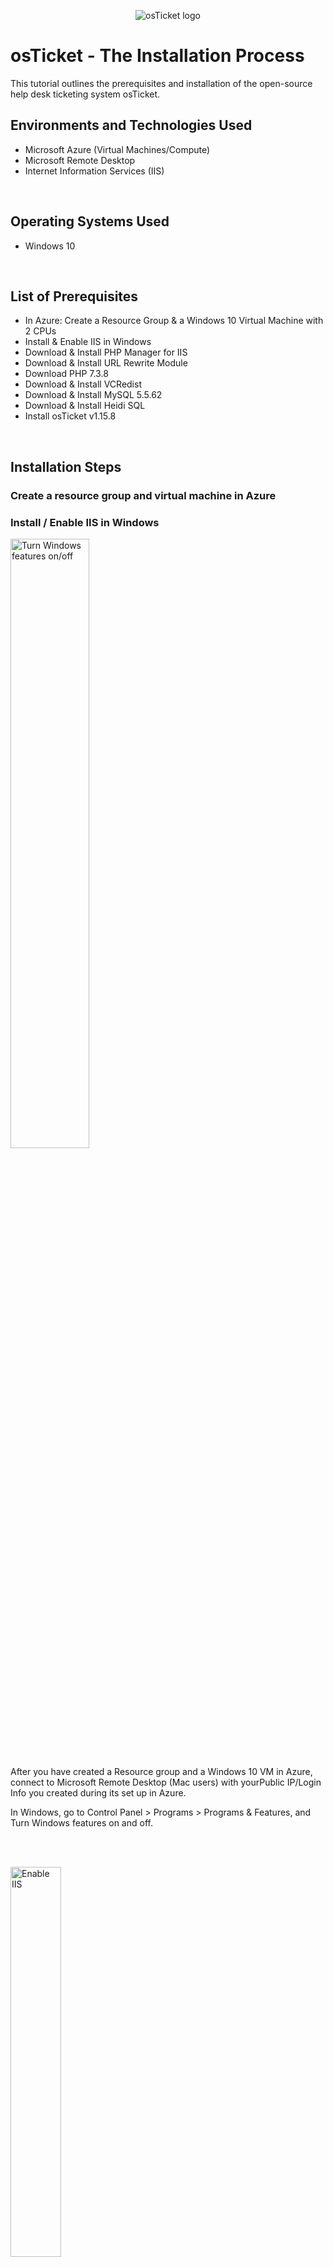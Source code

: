 <p align="center">
<img src="https://i.imgur.com/Clzj7Xs.png" alt="osTicket logo"/>
</p>

<h1>osTicket - The Installation Process</h1>
This tutorial outlines the prerequisites and installation of the open-source help desk ticketing system osTicket.<br />


<h2>Environments and Technologies Used</h2>

- Microsoft Azure (Virtual Machines/Compute)
- Microsoft Remote Desktop
- Internet Information Services (IIS)
<br />

<h2>Operating Systems Used </h2>

- Windows 10</b>
<br />

<h2>List of Prerequisites</h2>

- In Azure: Create a Resource Group & a Windows 10 Virtual Machine with 2 CPUs 
- Install & Enable IIS in Windows 
- Download & Install PHP Manager for IIS
- Download & Install URL Rewrite Module
- Download PHP 7.3.8
- Download & Install VCRedist
- Download & Install MySQL 5.5.62
- Download & Install Heidi SQL
- Install osTicket v1.15.8
<br />

<h2>Installation Steps</h2>
<p><h3> Create a resource group and virtual machine in Azure </h3></p>

<p><h3> Install / Enable IIS in Windows</h3></p>
<p>
<img src="https://i.imgur.com/xb0gIWq.png" height="50%" width="50%" alt="Turn Windows features on/off"/>
</p>
<p>
After you have created a Resource group and a Windows 10 VM in Azure, connect to Microsoft Remote Desktop (Mac users) with yourPublic IP/Login Info you created during its set up in Azure. </p>
<p>
In Windows, go to Control Panel > Programs > Programs & Features, and Turn Windows features on and off. 
</p>
<br />
<br />

<p>
<img src="https://i.imgur.com/Q2eQtEw.png" height="40%" width="40%" alt="Enable IIS"/>
</p>
<img src="https://i.imgur.com/Kiu5GQY.png" height="40%" width="40%" alt="Enable IIS"/>
<p>
Prior to the installation of osTicket, it is essential to have IIS, as osTicket is a web-based application. IIS (Internet Information Services) is the required software that enables your computer to host and showcase web pages on the internet.
<p>
Check "Internet Information Services" to enable it. After that, click on Web Management Tools > Application Development Features. Check CGI and Common Features to enable them as well.  
</p>
<br />


<p>
<p><h3>Install the PHP manager for IIS</h3></p>
<p>
<img src="https://i.imgur.com/APhG0WR.png" height="50%" width="50%" alt="Install PHP Manager for IIS"/>
</p>
<p>
Download and install PHP Manager for IIS. </p>
 <p>
PHP Manager for IIS is a tool that helps IIS work  with PHP. It makes sure that IIS can understand and process PHP code.
</p>
<br />
<br />



<p>
<p><h3>Install the rewrite module</h3>
</p>
<p>
<img src="https://i.imgur.com/b8dnEnN.png" height="50%" width="50%" alt="Install URL Rewrite Module"/>  
</p>
<p>
Download and install the URL Rewrite Module
</p>
<br />
<br />

<p>
<img width="235" alt="image" src="https://i.imgur.com/GvIvAsf.png">
</p>
<p>
On your Windows local disk C:\, create a folder and name it "PHP". Afterwards, Download PHP 7.3.8, and unzip its contents, by clicking "Extract all" into C:\PHP folder you've just created.  
</p>
<br />
<br />



<p>
<p><h3>Install VCRedist</h3>
</p>  
<p>
<img src="https://i.imgur.com/lCjQIfk.png" height="50%" width="50%" alt="Visual C++ instal"/>
</p>
<p>
Download and install VCRedist. </p>
<p>
</p>
<br />
<br />

<p>
<p><h3>INSTALL MySQL</h3>
</p>
<p>
<img src="https://i.imgur.com/5pnoFQi.png" height="50%" width="50%" alt="MySQL instal"/>
</p>
<p>
Download and install MySQL which gives osTicket a place to store information. </p>
<p>
 <p>
Choose "Typical Setup" and then choose "Standard Configuration".
 </p> 
</p>
<br />
<br />


<p>
<img src="https://i.imgur.com/dwrbxcp.png" height="50%" width="50%" alt="MySQL credentials"/>
</p>
<p>
The standard configuration sets you up with a "root" username. Add your own password and make sure it is one you can remember. You will need this later.
</p>
<br />
<br />


<p>
<p><h3>Open IIS and register PHP in IIS</h3>
</p>
<p>
<img src="https://i.imgur.com/NVoyTQW.png" height="50%" width="50%" alt="Open IIS as Admin"/>
</p>
<p>
Open IIS as an Admin. In the Windows search bar, write "IIS"
</p>
<br />
<br />


<p>
<img src="https://i.imgur.com/G79dbJV.png" height="50%" width="50%" alt="Register PHP within IIS"/>
</p>
<p>
In IIS, click on PHP Manager and then hit "Register new PHP version"
</p>
<br />
<br />


<p>
<img src="https://i.imgur.com/76uj5VK.jpg" height="50%" width="50%" alt="Pull CGI PHP folder"/>
</p>
<p>
You will be prompted to add a CGI with .exe extension. </p>
<p>
Select C:\PHP and you CGI file will appear. Click on it so IIS can register it.
</p>
<br />
<br />


<p>
<img src="https://i.imgur.com/Hss3BGE.png" height="50%" width="50%" alt="Reload IIS"/>
</p>
<p>
After making new additions it is always good to restart the server to ensure changes are made. Restart here and verify that the changes were made.
</p>
<br />
<br />


<p>
<p><h3>Install osTICKET</h3>
</p>

<p>
<img src="https://i.imgur.com/6t4JqBu.png" height="50%" width="50%" alt="Install OsTicket"/>
</p>
<p>
<p> Download and install osTicket. Then, move its "Upload" folder to your local disk C:\inetpub\wwwroot.
Within C:\inetpub|wwwroot, rename "Uplaod" to "osTicket"
</p>
<br />
<br />


<p>
<img src="https://i.imgur.com/q3xhHvs.png" height="50%" width="50%" alt="Reload IIS"/>
</p>
<p>
Restart the server once more
</p>
<br />
<br />

<p>
<img src="https://i.imgur.com/NuqfY0M.png" height="50%" width="50%" alt="Launch osTicket"/>
</p>
<p>
We are now ready to launch osTicket. On IIS, to your left click on "sites" > Default > osTicket. </p>
<p>
Then, to the right click "Browse *:80".
</p>
<br />
<br />


<p>
<img src="https://i.imgur.com/x3FhFLE.png" height="50%" width="50%" alt="osTicket missing extensions"/>
</p>
<p>
You are now in osTicket but note that some extensions are not enabled so next we will enable them.
</p>
<br />
<br />


<p>
<img src="https://i.imgur.com/KXD5swD.png" height="30%" width="30%" alt="Enabling .php extensions"/>
</p>
<p>
Go back to IIS, sites -> Default -> osTicket
</p>
Double-click PHP Manager
</p>
Click “Enable or disable an extension”
</p>
Enable: php_imap.dll
</p>
Enable: php_intl.dll
</p>
Enable: php_opcache.dll
</p>
Refresh the osTicket site in your browse, observe the changes
</p>
<p>
</p>
<br />
<br />


<p>
<img src="https://i.imgur.com/YNcH6PR.png" height="40%" width="40%" alt="Enabling .php extensions"/>
</p>
<p>
<br />
<br />


<p>
<p><h3> Rename "ost-sample config" file and assign new permissions to "ost-config" file</h3>
</p>
<p>
<img src="https://i.imgur.com/HoZsoRH.jpg" height="40%" width="40%" alt="Rename ost-sampleconfig to ost-config"/>
</p>
<p>
</p>
<p>
From: C:\inetpub\wwwroot\osTicket\include\ost-sampleconfig.php
 </p>
To: C:\inetpub\wwwroot\osTicket\include\ost-config.php
</p>
<br />
<br />



<p>
<img src="https://i.imgur.com/dlq2GZ8.png" height="40%" width="40%" alt="Assign Permissions of ost-config.php"/>
</p>
<p>
Assign new permissions to our ost-config.php file we have just renamed. </p>
<p>
Properties > Security > Advanced
 </p>
Disable inheritance -> Remove All
</p>
New Permissions -> Everyone -> All
</p>
<br />
<br />
<p>
<img src="https://i.imgur.com/T1VykEH.png" height="40%" width="40%" alt="Assign Permissioms of ost-config.php"/>
</p>
<p>
</p>
<br />
<br />

<p>
<img src="https://i.imgur.com/9ZV9AD9.png" height="40%" width="40%" alt="Give full control to Everyone"/>
</p>
<p>
Give full control to the group "Everyone"
</p>
<br />
<br />


<p>
<p><h3>Setting up osticket in the browser</h3>
</p>
<p>
<img src="https://i.imgur.com/a1AOVHG.jpg" height="40%" width="40%" alt="Setting up osTicket in the browser"/>
</p>
<p>
Go to osticket in your browser, click "Continue". You may now fill out the.
<p>
Once you have filled out the forms, do not press the install button yet.
</p>
<br />
<br />


<p>
<p><h3> Install HeidiSQL</h3>
</p>
<p>
<img src="https://i.imgur.com/tQs84VR.png" height="40%" width="40%" alt="Download and Install Heidi SQL"/>
</p>
<p>
Download and install Heidi SQL
</p>
<br />
<br />


<p>
<p><h3>Create a new session in HeidiSQL</h3>
</p>
<p>
<img src="https://i.imgur.com/dKQA9vu.png" height="40%" width="40%" alt="Create a new session Heidi"/>
</p>
<p>
Open Heidi SQL
 </p>
Create a new session, root/Password1
</p>
Connect to the session
</p>
Create a database called “osTicket”
</p>
<br />
<br />
<p>
<img src="https://i.imgur.com/5vQTFjA.png" height="40%" width="40%" alt="Create a database in Heidi"/>
</p>
<p>
</p>
<br />
<br />



<p>
<p><h3>Finish setting up and installing osTicket in the browser</h3>
</p>
<p>
<img src="https://i.imgur.com/Nv2821N.png" height="40%" width="40%" alt="Continuing osTicket set up"/>
</p>
<p>
You may now fill out the remaining fields in the browser for osTicket and then hit "install now"
</p>
<br />
<br />

<p>
<p><h3>Congratulations, hopefully it is installed with no errors!</h3>
</p>
<p>
<img src="https://i.imgur.com/vGGvrXI.png" height="40%" width="40%" alt="Congrats, you're in!"/>
</p>
<p>
<h4>
</p>
<p>
<p><h3>Clean up</h3>
<p>Delete: C:\inetpub\wwwroot\osTicket\setup </p>
<p>
Set Permissions to “Read” only: C:\inetpub\wwwroot\osTicket\include\ost-config.php</p>
<br />
<br />


<p>
<img src="https://i.imgur.com/mVPaq3y.png" height="50%" width="50%" alt="osTicket help desk page"/>
</p>
<p>
<h4> Help Desk Login Page - http://localhost/osTicket/scp/login.php </h4>
</p>
<h4>End Users osTicket URL: http://localhost/osTicket/ </h4>
<br />
<br />
